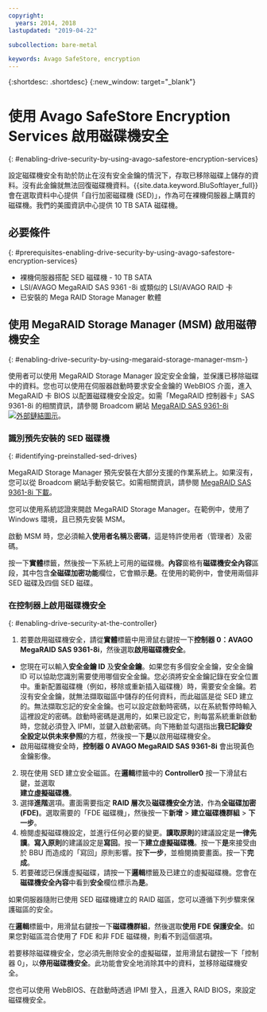 ```yaml
---
copyright:
  years: 2014, 2018
lastupdated: "2019-04-22"

subcollection: bare-metal

keywords: Avago SafeStore, encryption
---
```


{:shortdesc: .shortdesc}
{:new_window: target="_blank"}

# 使用 Avago SafeStore Encryption Services 啟用磁碟機安全
{: #enabling-drive-security-by-using-avago-safestore-encryption-services}

設定磁碟機安全有助於防止在沒有安全金鑰的情況下，存取已移除磁碟上儲存的資料。沒有此金鑰就無法回復磁碟機資料。{{site.data.keyword.BluSoftlayer_full}} 會在選取資料中心提供「自行加密磁碟機 (SED)」，作為可在裸機伺服器上購買的磁碟機。我們的美國資訊中心提供 10 TB SATA 磁碟機。

## 必要條件
{: #prerequisites-enabling-drive-security-by-using-avago-safestore-encryption-services}

* 裸機伺服器搭配 SED 磁碟機 - 10 TB SATA
* LSI/AVAGO MegaRAID SAS 9361 -8i 或類似的 LSI/AVAGO RAID 卡
* 已安裝的 Mega RAID Storage Manager 軟體

## 使用 MegaRAID Storage Manager (MSM) 啟用磁帶機安全
{: #enabling-drive-security-by-using-megaraid-storage-manager-msm-}

使用者可以使用 MegaRAID Storage Manager 設定安全金鑰，並保護已移除磁碟中的資料。您也可以使用在伺服器啟動時要求安全金鑰的 WebBIOS 介面，進入 MegaRAID 卡 BIOS 以配置磁碟機安全設定。如需「MegaRAID 控制器卡」SAS 9361-8i 的相關資訊，請參閱 Broadcom 網站 [MegaRAID SAS 9361-8i ![外部鏈結圖示](../../icons/launch-glyph.svg "外部鏈結圖示")](https://www.broadcom.com/products/storage/raid-controllers/megaraid-sas-9361-8i#documentation)。

### 識別預先安裝的 SED 磁碟機
{: #identifying-preinstalled-sed-drives}

MegaRAID Storage Manager 預先安裝在大部分支援的作業系統上。如果沒有，您可以從 Broadcom 網站手動安裝它。如需相關資訊，請參閱 [MegaRAID SAS 9361-8i 下載](https://www.broadcom.com/products/storage/raid-controllers/megaraid-sas-9361-8i#downloads)。

您可以使用系統認證來開啟 MegaRAID Storage Manager。在範例中，使用了 Windows 環境，且已預先安裝 MSM。

啟動 MSM 時，您必須輸入**使用者名稱**及**密碼**，這是特許使用者（管理者）及密碼。

按一下**實體**標籤，然後按一下系統上可用的磁碟機。**內容**窗格有**磁碟機安全內容**區段，其中包含**全磁碟加密功能**欄位，它會顯示**是**。在使用的範例中，會使用兩個非 SED 磁碟及四個 SED 磁碟。

### 在控制器上啟用磁碟機安全
{: #enabling-drive-security-at-the-controller}

1. 若要啟用磁碟機安全，請從**實體**標籤中用滑鼠右鍵按一下**控制器 0：AVAGO MegaRAID SAS 9361-8i**，然後選取**啟用磁碟機安全**。
  * 您現在可以輸入**安全金鑰 ID** 及**安全金鑰**。如果您有多個安全金鑰，安全金鑰 ID 可以協助您識別需要使用哪個安全金鑰。您必須將安全金鑰記錄在安全位置中。重新配置磁碟機（例如，移除或重新插入磁碟機）時，需要安全金鑰。若沒有安全金鑰，就無法擷取磁區中儲存的任何資料，而此磁區是從 SED 建立的。無法擷取忘記的安全金鑰。也可以設定啟動時密碼，以在系統暫停時輸入這裡設定的密碼。啟動時密碼是選用的，如果已設定它，則每當系統重新啟動時，您就必須登入 IPMI，並鍵入啟動密碼。向下捲動並勾選指出**我已記錄安全設定以供未來參照**的方框，然後按一下**是**以啟用磁碟機安全。
  * 啟用磁碟機安全時，**控制器 0 AVAGO MegaRAID SAS 9361-8i** 會出現黃色金鑰影像。
2. 現在使用 SED 建立安全磁區。在**邏輯**標籤中的 **Controller0** 按一下滑鼠右鍵，並選取  
**建立虛擬磁碟機**。
3. 選擇**進階**選項。畫面需要指定 **RAID 層次**及**磁碟機安全方法**，作為**全磁碟加密 (FDE)**。選取需要的「FDE 磁碟機」，然後按一下**新增** > **建立磁碟機群組** > **下一步**。
4. 檢閱虛擬磁碟機設定，並進行任何必要的變更。**讀取原則**的建議設定是**一律先讀**。**寫入原則**的建議設定是**寫回**。按一下**建立虛擬磁碟機**。按一下**是**來接受由於 BBU 而造成的「寫回」原則影響。按**下一步**，並檢閱摘要畫面。按一下**完成**。
5. 若要確認已保護虛擬磁碟，請按一下**邏輯**標籤及已建立的虛擬磁碟機。您會在**磁碟機安全內容**中看到**安全**欄位標示為**是**。

如果伺服器隨附已使用 SED 磁碟機建立的 RAID 磁區，您可以遵循下列步驟來保護磁區的安全。

在**邏輯**標籤中，用滑鼠右鍵按一下**磁碟機群組**，然後選取**使用 FDE 保護安全**。如果您對磁區混合使用了 FDE 和非 FDE 磁碟機，則看不到這個選項。

若要移除磁碟機安全，您必須先刪除安全的虛擬磁碟，並用滑鼠右鍵按一下「控制器 0」，以**停用磁碟機安全**。此功能會安全地消除其中的資料，並移除磁碟機安全。

您也可以使用 WebBIOS、在啟動時透過 IPMI 登入，且進入 RAID BIOS，來設定磁碟機安全。

